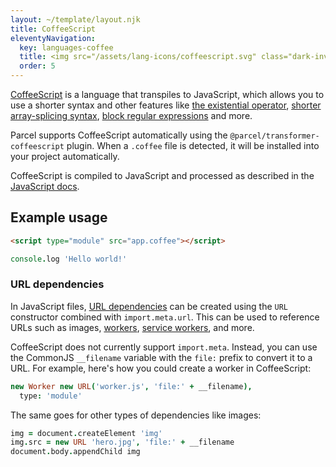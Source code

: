 ```yaml
---
layout: ~/template/layout.njk
title: CoffeeScript
eleventyNavigation:
  key: languages-coffee
  title: <img src="/assets/lang-icons/coffeescript.svg" class="dark-invert" alt=""/> CoffeeScript
  order: 5
---
```


[CoffeeScript](https://coffeescript.org) is a language that transpiles to JavaScript, which allows you to use a shorter syntax and other features like [the existential operator](https://coffeescript.org/#existential-operator), [shorter array-splicing syntax](https://coffeescript.org/#slices), [block regular expressions](https://coffeescript.org/#regexes) and more.

Parcel supports CoffeeScript automatically using the `@parcel/transformer-coffeescript` plugin. When a `.coffee` file is detected, it will be installed into your project automatically.

CoffeeScript is compiled to JavaScript and processed as described in the [JavaScript docs](/languages/javascript.md).

## Example usage

<sample>
<sample-file name="index.html">

```html
<script type="module" src="app.coffee"></script>
```

</sample-file>
<sample-file name="app.coffee">

```coffeescript
console.log 'Hello world!'
```

</sample-file>
</sample>

### URL dependencies

In JavaScript files, [URL dependencies](/languages/javascript.md#url-dependencies) can be created using the `URL` constructor combined with `import.meta.url`. This can be used to reference URLs such as images, [workers](/languages/javascript.md#workers), [service workers](/languages/javascript.md#service-workers), and more.

CoffeeScript does not currently support `import.meta`. Instead, you can use the CommonJS `__filename` variable with the `file:` prefix to convert it to a URL. For example, here's how you could create a worker in CoffeeScript:

```coffeescript
new Worker new URL('worker.js', 'file:' + __filename),
  type: 'module'
```

The same goes for other types of dependencies like images:

```coffeescript
img = document.createElement 'img'
img.src = new URL 'hero.jpg', 'file:' + __filename
document.body.appendChild img
```
